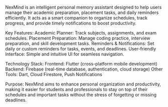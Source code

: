 NexMind is an intelligent personal memory assistant designed to help users manage their academic preparation, placement tasks, and daily reminders efficiently. It acts as a smart companion to organize schedules, track progress, and provide timely notifications to boost productivity.

Key Features:
Academic Planner: Track subjects, assignments, and exam schedules.
Placement Preparation: Manage coding practice, interview preparation, and skill development tasks.
Reminders & Notifications: Set daily or custom reminders for tasks, events, and deadlines.
User-friendly Interface: Simple and intuitive UI for seamless navigation.

Technology Stack:
Frontend: Flutter (cross-platform mobile development)
Backend: Firebase (real-time database, authentication, cloud storage)
Other Tools: Dart, Cloud Firestore, Push Notifications

Purpose:
NexMind aims to enhance personal organization and productivity, making it easier for students and professionals to stay on top of their schedules and important tasks without the stress of forgetting or missing deadlines.
